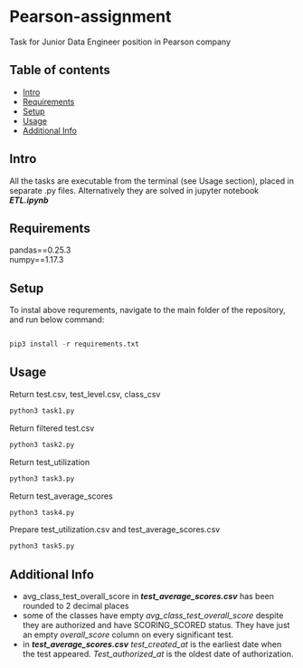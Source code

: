# Pearson-assignment

Task for Junior Data Engineer position in Pearson company

## Table of contents
* [Intro](#intro)
* [Requirements](#requirements)
* [Setup](#setup)
* [Usage](#usage)
* [Additional Info](#additional-info)

## Intro

All the tasks are executable from the terminal (see Usage section), placed in separate .py files. Alternatively they are solved in jupyter notebook ***ETL.ipynb***

## Requirements

pandas==0.25.3  
numpy==1.17.3

## Setup

To instal above requrements, navigate to the main folder of the repository, and run below command:

```python

pip3 install -r requirements.txt

```

## Usage

Return test.csv, test_level.csv, class_csv
```python
python3 task1.py
```
Return filtered test.csv
```python
python3 task2.py
```
Return test_utilization
```python
python3 task3.py
```
Return test_average_scores
```python
python3 task4.py
```
Prepare test_utilization.csv and test_average_scores.csv
```python
python3 task5.py
```

## Additional Info

- avg_class_test_overall_score in ***test_average_scores.csv*** has been rounded to 2 decimal places
- some of the classes have empty _avg_class_test_overall_score_ despite they are authorized and have SCORING_SCORED status. They have just an empty _overall_score_ column on every significant test.
- in ***test_average_scores.csv*** _test_created_at_ is the earliest date when the test appeared. _Test_authorized_at_ is the oldest date of authorization.
